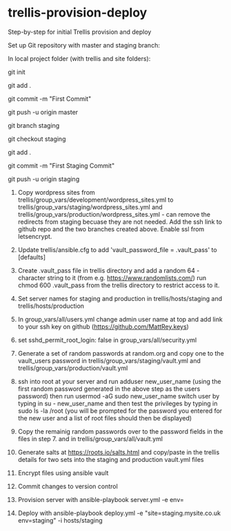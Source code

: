 # trellis-provision-deploy
Step-by-step for initial Trellis provision and deploy

Set up Git repository with master and staging branch:

In local project folder (with trellis and site folders):

git init

git add .

git commit -m "First Commit"

git push -u origin master


git branch staging

git checkout staging

git add .

git commit -m "First Staging Commit"

git push -u origin staging



1. Copy wordpress sites from trellis/group_vars/development/wordpress_sites.yml to trellis/group_vars/staging/wordpress_sites.yml and trellis/group_vars/production/wordpress_sites.yml - can remove the redirects from staging becuase they are not needed. Add the ssh link to github repo and the two branches created above. Enable ssl from letsencrypt.


2. Update trellis/ansible.cfg to add 'vault_password_file = .vault_pass' to [defaults]

3. Create  .vault_pass file in trellis directory and add a random 64 - character string to it (from e.g. https://www.randomlists.com/) run chmod 600 .vault_pass from the trellis directory to restrict access to it.

4. Set server names for staging and production in trellis/hosts/staging and trellis/hosts/production

5. In group_vars/all/users.yml change admin user name at top and add link to your ssh key on github (https://github.com/MattRey.keys)

6. set   sshd_permit_root_login: false in group_vars/all/security.yml

7. Generate a set of random passwords at random.org and copy one to the vault_users password in trellis/group_vars/staging/vault.yml and trellis/group_vars/production/vault.yml

8. ssh into root at your server and run adduser new_user_name (using the first random password generated in the above step as the users password)  then run usermod -aG sudo new_user_name 
switch user by typing in  su - new_user_name and then test the privileges by typing in sudo ls -la /root (you will be prompted for the password you entered for the new user and a list of root files should then be displayed)

9. Copy the remainig random passwords over to the password fields in the files in step 7. and in trellis/group_vars/all/vault.yml

10. Generate salts at https://roots.io/salts.html and copy/paste in the trellis details for two sets into the staging and production vault.yml files

11. Encrypt files using ansible vault

12. Commit changes to version control 

13. Provision server with ansible-playbook server.yml -e env=<environment> 
  
14. Deploy with ansible-playbook deploy.yml -e "site=staging.mysite.co.uk env=staging" -i hosts/staging

